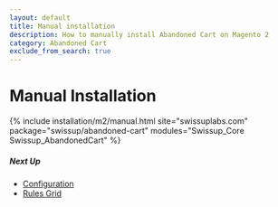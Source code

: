 ```yaml
---
layout: default
title: Manual installation
description: How to manually install Abandoned Cart on Magento 2
category: Abandoned Cart
exclude_from_search: true
---
```


# Manual Installation

{% include installation/m2/manual.html site="swissuplabs.com" package="swissup/abandoned-cart" modules="Swissup_Core Swissup_AbandonedCart" %}

##### Next Up

 -  [Configuration](/m2/extensions/abandoned-cart/configuration/)
 -  [Rules Grid](/m2/extensions/abandoned-cart/backend/abandoned-cart-rules/)
